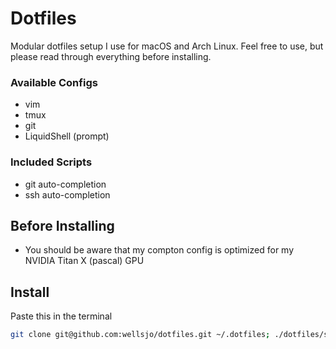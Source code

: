 # Dotfiles
Modular dotfiles setup I use for macOS and Arch Linux. Feel free to use, but please read through everything before installing.

### Available Configs
- vim
- tmux
- git
- LiquidShell (prompt)

### Included Scripts
- git auto-completion
- ssh auto-completion

## Before Installing
- You should be aware that my compton config is optimized for my NVIDIA Titan X (pascal) GPU

## Install
Paste this in the terminal
```bash
git clone git@github.com:wellsjo/dotfiles.git ~/.dotfiles; ./dotfiles/setup
```
